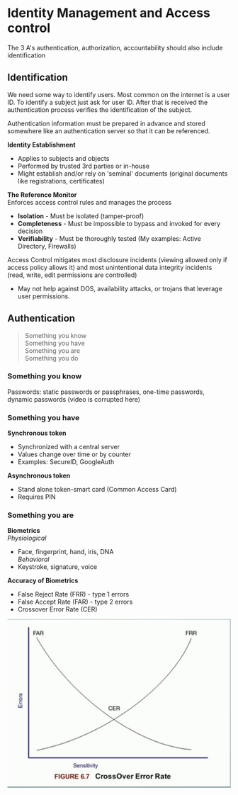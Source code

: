 # Identity Management and Access control


The 3 A's authentication, authorization, accountability should also include identification

## Identification

We need some way to identify users. Most common on the internet is a user ID. To identify a subject just ask for user ID. After that is received the authentication process verifies the identification of the subject.

Authentication information must be prepared in advance and stored somewhere like an authentication server so that it can be referenced.

**Identity Establishment**
 - Applies to subjects and objects
 - Performed by trusted 3rd parties or in-house
 - Might establish and/or rely on 'seminal' documents (original documents like registrations, certificates)

 **The Reference Monitor**  
  Enforces access control rules and manages the process
  - **Isolation** - Must be isolated (tamper-proof)
  - **Completeness** - Must be impossible to bypass and invoked for every decision
  - **Verifiability** - Must be thoroughly tested
  (My examples: Active Directory, Firewalls)

  Access Control mitigates most disclosure incidents (viewing allowed only if access policy allows it) and most unintentional data integrity incidents (read, write, edit permissions are controlled)

   - May not help against DOS, availability attacks, or trojans that leverage user permissions.

## Authentication

>Something you know<br>
Something you have<br>
Something you are<br>
Something you do

### Something you know

Passwords: static passwords or passphrases, one-time passwords, dynamic passwords
 (video is corrupted here)

### Something you have

**Synchronous token**
 - Synchronized with a central server
 - Values change over time or by counter
 - Examples: SecureID, GoogleAuth

**Asynchronous token**
 - Stand alone token-smart card (Common Access Card)
 - Requires PIN

### Something you are

**Biometrics**<br>
*Physiological*
- Face, fingerprint, hand, iris, DNA<br>
*Behavioral*
- Keystroke, signature, voice

**Accuracy of Biometrics**
- False Reject Rate (FRR) - type 1 errors
- False Accept Rate (FAR) - type 2 errors
- Crossover Error Rate (CER)

![Biometric Error Rate](/res/BiometricAccuracy.png)
